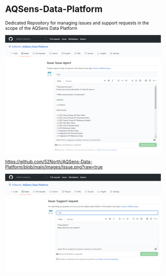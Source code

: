 # AQSens-Data-Platform
Dedicated Repository for managing issues and support requests in the scope of the AQSens Data Platform

![Step 1](./images/Issue.png)

https://github.com/52North/AQSens-Data-Platform/blob/main/images/Issue.png?raw=true

![Step 1](./images/Support.png)
